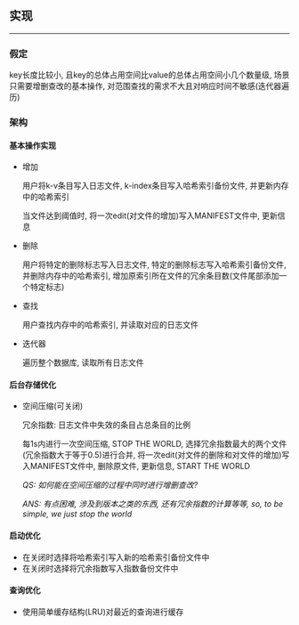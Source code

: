 实现
-----
-----
### **假定**
key长度比较小, 且key的总体占用空间比value的总体占用空间小几个数量级, 场景只需要增删查改的基本操作, 对范围查找的需求不大且对响应时间不敏感(迭代器遍历)
### **架构**
#### 基本操作实现
* 增加 

    用户将k-v条目写入日志文件, k-index条目写入哈希索引备份文件, 并更新内存中的哈希索引

    当文件达到阈值时, 将一次edit(对文件的增加)写入MANIFEST文件中, 更新信息
* 删除

    用户将特定的删除标志写入日志文件, 特定的删除标志写入哈希索引备份文件, 并删除内存中的哈希索引, 增加原索引所在文件的冗余条目数(文件尾部添加一个特定标志)
* 查找

    用户查找内存中的哈希索引, 并读取对应的日志文件
* 迭代器

    遍历整个数据库, 读取所有日志文件
#### 后台存储优化
* 空间压缩(可关闭)

    冗余指数: 日志文件中失效的条目占总条目的比例

    每1s内进行一次空间压缩, STOP THE WORLD, 选择冗余指数最大的两个文件(冗余指数大于等于0.5)进行合并, 将一次edit(对文件的删除和对文件的增加)写入MANIFEST文件中, 删除原文件, 更新信息, START THE WORLD

    *QS: 如何能在空间压缩的过程中同时进行增删查改?*

    *ANS: 有点困难, 涉及到版本之类的东西, 还有冗余指数的计算等等, so, to be simple, we just stop the world*
#### 启动优化

* 在关闭时选择将哈希索引写入新的哈希索引备份文件中
* 在关闭时选择将冗余指数写入指数备份文件中

#### 查询优化

* 使用简单缓存结构(LRU)对最近的查询进行缓存
